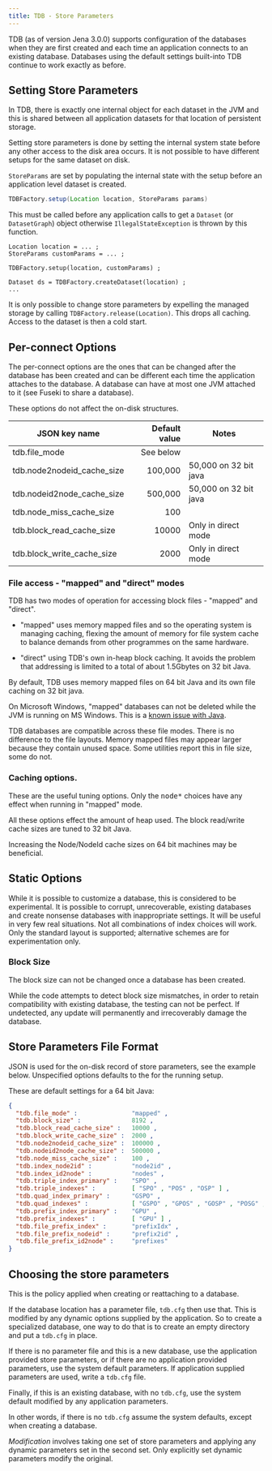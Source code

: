 ```yaml
---
title: TDB - Store Parameters
---
```


TDB (as of version Jena 3.0.0) supports configuration of the
databases when they are first created and each time an application connects
to an existing database.  Databases using the default settings built-into
TDB continue to work exactly as before.

## Setting Store Parameters

In TDB, there is exactly one internal object for each dataset in the JVM
and this is shared between all application datasets for that location of
persistent storage.

Setting store parameters is done by setting the internal system state
before any other access to the disk area occurs. It is not possible to have
different setups for the same dataset on disk.

`StoreParams` are set by populating the internal state with the setup
before an application level dataset is created.

```java
TDBFactory.setup(Location location, StoreParams params)
```

This must be called before any application calls to get a `Dataset` (or
`DatasetGraph`) object otherwise `IllegalStateException` is thrown by this
function.

```hava
Location location = ... ;
StoreParams customParams = ... ;

TDBFactory.setup(location, customParams) ;

Dataset ds = TDBFactory.createDataset(location) ;
...
```

It is only possible to change store parameters by expelling the managed
storage by calling `TDBFactory.release(Location)`.  This drops all caching.
Access to the dataset is then a cold start.

## Per-connect Options

The per-connect options are the ones that can be changed after the database has
been created and can be different each time the application attaches to the
database.  A database can have at most one JVM attached to it (see Fuseki 
to share a database).

These options do not affect the on-disk structures.

| JSON key name                  | Default value | Notes                  |
|--------------------------------|--------------:|------------------------|
| tdb.file_mode                  | See below     |                        |
| tdb.node2nodeid_cache_size     | 100,000       |  50,000 on 32 bit java |
| tdb.nodeid2node_cache_size     | 500,000       |  50,000 on 32 bit java |
| tdb.node_miss_cache_size       |     100       |                        |
| tdb.block_read_cache_size      |   10000       | Only in direct mode    |
| tdb.block_write_cache_size     |    2000       | Only in direct mode    |

### File access - "mapped" and "direct" modes

TDB has two modes of operation for accessing block files - "mapped" and
"direct".

* "mapped" uses memory mapped files and so the operating system is managing
caching, flexing the amount of memory for file system cache to balance
demands from other programmes on the same hardware.

* "direct" using TDB's own in-heap block caching.  It avoids the problem that
addressing is limited to a total of about 1.5Gbytes on 32 bit Java.

By default, TDB uses memory mapped files on 64 bit Java and its own file
caching on 32 bit java.

On Microsoft Windows, "mapped" databases can not be deleted while the JVM is running on MS
Windows.  This is a [known issue with Java](http://bugs.java.com/view_bug.do?bug_id=4715154).

TDB databases are compatible across these file modes.  There is no
difference to the file layouts.  Memory mapped files may appear larger
because they contain unused space.  Some utilities report this in file
size, some do not.

### Caching options.

These are the useful tuning options.  Only the <tt>node*</tt> choices have
any effect when running in "mapped" mode.

All these options effect the amount of heap used.  The block read/write
cache sizes are tuned to 32 bit Java.

Increasing the Node/NodeId cache sizes on 64 bit machines may be
beneficial.

## Static Options

While it is possible to customize a database, this is considered to be
experimental. It is possible to corrupt, unrecoverable, existing databases
and create nonsense databases with inappropriate settings.  It will be
useful in very few real situations. Not all combinations of index choices
will work.  Only the standard layout is supported; alternative schemes are
for experimentation only.

### Block Size

The block size can not be changed once a database has been created.

While the code attempts to detect block size mismatches, in order to retain
compatibility with existing database, the testing can not be perfect.  If
undetected, any update will permanently and irrecoverably damage the
database.

## Store Parameters File Format

JSON is used for the on-disk record of store parameters, see the example
below.  Unspecified options defaults to the for the running setup.

These are default settings for a 64 bit Java:

```json
{ 
  "tdb.file_mode" :               "mapped" ,
  "tdb.block_size" :              8192 ,
  "tdb.block_read_cache_size" :   10000 ,
  "tdb.block_write_cache_size" :  2000 ,
  "tdb.node2nodeid_cache_size" :  100000 ,
  "tdb.nodeid2node_cache_size" :  500000 ,
  "tdb.node_miss_cache_size" :    100 ,
  "tdb.index_node2id" :           "node2id" ,
  "tdb.index_id2node" :           "nodes" ,
  "tdb.triple_index_primary" :    "SPO" ,
  "tdb.triple_indexes" :          [ "SPO" , "POS" , "OSP" ] ,
  "tdb.quad_index_primary" :      "GSPO" ,
  "tdb.quad_indexes" :            [ "GSPO" , "GPOS" , "GOSP" , "POSG" , "OSPG" , "SPOG" ] ,
  "tdb.prefix_index_primary" :    "GPU" ,
  "tdb.prefix_indexes" :          [ "GPU" ] ,
  "tdb.file_prefix_index" :       "prefixIdx" ,
  "tdb.file_prefix_nodeid" :      "prefix2id" ,
  "tdb.file_prefix_id2node" :     "prefixes"
}
```

## Choosing the store parameters

This is the policy applied when creating or reattaching to a database.

If the database location has a parameter file, `tdb.cfg` then use that.
This is modified by any dynamic options supplied by the application.  So to
create a specialized database, one way to do that is to create an empty
directory and put a `tdb.cfg` in place.

If there is no parameter file and this is a new database, use the
application provided store parameters, or if there are no application
provided parameters, use the system default parameters. If application
supplied parameters are used, write a `tdb.cfg` file.

Finally, if this is an existing database, with no `tdb.cfg`, use the system
default modified by any application parameters.

In other words, if there is no `tdb.cfg` assume the system defaults, except
when creating a database.

*Modification* involves taking one set of store parameters and applying any
dynamic parameters set in the second set.  Only explicitly set dynamic
parameters modify the original.
